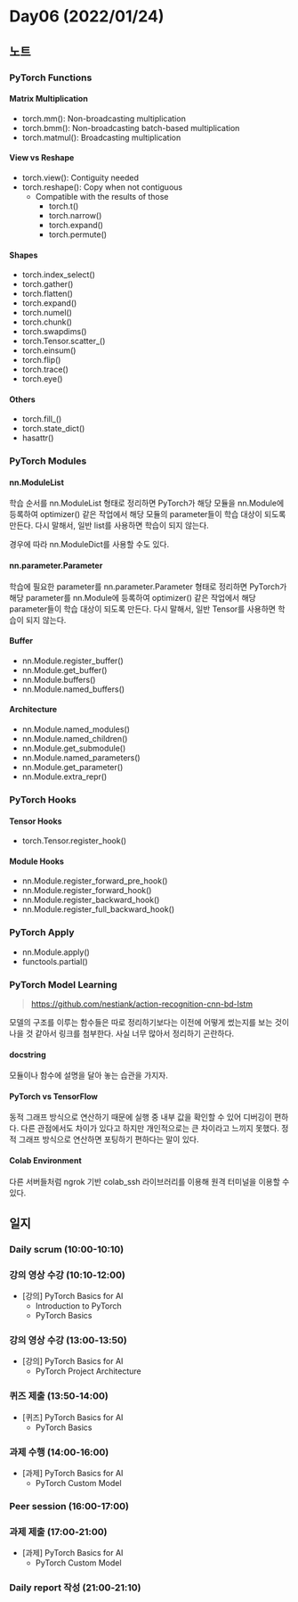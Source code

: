 # Day06 (2022/01/24)

## 노트

### PyTorch Functions

#### Matrix Multiplication

  * torch.mm(): Non-broadcasting multiplication
  * torch.bmm(): Non-broadcasting batch-based multiplication
  * torch.matmul(): Broadcasting multiplication

#### View vs Reshape

  * torch.view(): Contiguity needed
  * torch.reshape(): Copy when not contiguous
    * Compatible with the results of those
      * torch.t()
      * torch.narrow()
      * torch.expand()
      * torch.permute()

#### Shapes

  * torch.index_select()
  * torch.gather()
  * torch.flatten()
  * torch.expand()
  * torch.numel()
  * torch.chunk()
  * torch.swapdims()
  * torch.Tensor.scatter_()
  * torch.einsum()
  * torch.flip()
  * torch.trace()
  * torch.eye()

#### Others

  * torch.fill_()
  * torch.state_dict()
  * hasattr()

### PyTorch Modules

#### nn.ModuleList

학습 순서를 nn.ModuleList 형태로 정리하면 PyTorch가 해당 모듈을 nn.Module에 등록하여 optimizer() 같은 작업에서 해당 모듈의 parameter들이 학습 대상이 되도록 만든다. 다시 말해서, 일반 list를 사용하면 학습이 되지 않는다.

경우에 따라 nn.ModuleDict를 사용할 수도 있다.

#### nn.parameter.Parameter

학습에 필요한 parameter를 nn.parameter.Parameter 형태로 정리하면 PyTorch가 해당 parameter를 nn.Module에 등록하여 optimizer() 같은 작업에서 해당 parameter들이 학습 대상이 되도록 만든다. 다시 말해서, 일반 Tensor를 사용하면 학습이 되지 않는다.

#### Buffer

  * nn.Module.register_buffer()
  * nn.Module.get_buffer()
  * nn.Module.buffers()
  * nn.Module.named_buffers()

#### Architecture

  * nn.Module.named_modules()
  * nn.Module.named_children()
  * nn.Module.get_submodule()
  * nn.Module.named_parameters()
  * nn.Module.get_parameter()
  * nn.Module.extra_repr()

### PyTorch Hooks

#### Tensor Hooks

  * torch.Tensor.register_hook()

#### Module Hooks

  * nn.Module.register_forward_pre_hook()
  * nn.Module.register_forward_hook()
  * nn.Module.register_backward_hook()
  * nn.Module.register_full_backward_hook()

### PyTorch Apply

  * nn.Module.apply()
  * functools.partial()

### PyTorch Model Learning

> https://github.com/nestiank/action-recognition-cnn-bd-lstm

모델의 구조를 이루는 함수들은 따로 정리하기보다는 이전에 어떻게 썼는지를 보는 것이 나을 것 같아서 링크를 첨부한다. 사실 너무 많아서 정리하기 곤란하다.

#### docstring

모듈이나 함수에 설명을 달아 놓는 습관을 가지자.

#### PyTorch vs TensorFlow

동적 그래프 방식으로 연산하기 때문에 실행 중 내부 값을 확인할 수 있어 디버깅이 편하다. 다른 관점에서도 차이가 있다고 하지만 개인적으로는 큰 차이라고 느끼지 못했다. 정적 그래프 방식으로 연산하면 포팅하기 편하다는 말이 있다.

#### Colab Environment

다른 서버들처럼 ngrok 기반 colab_ssh 라이브러리를 이용해 원격 터미널을 이용할 수 있다.

## 일지

### Daily scrum (10:00-10:10)

### 강의 영상 수강 (10:10-12:00)

  * [강의] PyTorch Basics for AI
    * Introduction to PyTorch
    * PyTorch Basics

### 강의 영상 수강 (13:00-13:50)

  * [강의] PyTorch Basics for AI
    * PyTorch Project Architecture

### 퀴즈 제출 (13:50-14:00)

  * [퀴즈] PyTorch Basics for AI
    * PyTorch Basics

### 과제 수행 (14:00-16:00)

  * [과제] PyTorch Basics for AI
    * PyTorch Custom Model

### Peer session (16:00-17:00)

### 과제 제출 (17:00-21:00)

  * [과제] PyTorch Basics for AI
    * PyTorch Custom Model

### Daily report 작성 (21:00-21:10)
